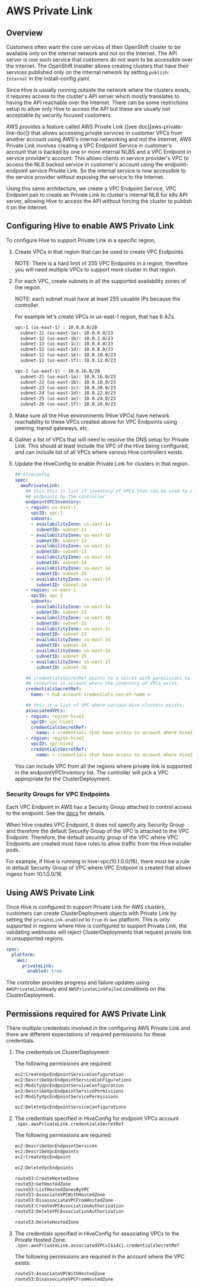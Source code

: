 # AWS Private Link

## Overview

Customers often want the core services of their OpenShift cluster to be
available only on the internal network and not on the Internet. The API server
is one such service that customers do not want to be accessible over the
Internet. The OpenShift Installer allows creating clusters that have their
services published only on the internal network by setting `publish: Internal`
in the install-config.yaml.

Since Hive is usually running outside the network where the clusters exists, it
requires access to the cluster's API server which mostly translates to having
the API reachable over the Internet. There can be some restrictions setup to
allow only Hive to access the API but these are usually not acceptable by
security focused customers.

AWS provides a feature called AWS Private Link ([see doc][aws-private-link-doc]) that allows
accessing private services in customer VPCs from another account using AWS's internal
networking and not the Internet. AWS Private Link involves creating a VPC
Endpoint Service in customer's account that is backed by one or more internal
NLBS and a VPC Endpoint in service provider's account. This allows clients in
service provider's VPC to access the NLB backed service in customer's account
using the endpoint-endpoint service Private Link. So the internal service is
now accessible to the service provider without exposing the service to the
Internet.

Using this same architecture, we create a VPC Endpoint Service, VPC Endpoint
pair to create an Private Link to cluster's internal NLB for k8s API server,
allowing Hive to access the API without forcing the cluster to publish it on
the Internet.

## Configuring Hive to enable AWS Private Link

To configure Hive to support Private Link in a specific region,

1. Create VPCs in that region that can be used to create VPC Endpoints.

    NOTE: There is a hard limit of 255 VPC Endpoints in a region, therefore you
    will need multiple VPCs to support more cluster in that region.

2. For each VPC, create subnets in all the supported availability zones of the
  region.

    NOTE: each subnet must have at least 255 usuable IPs because the controller.

    For example let's create VPCs in us-east-1 region, that has 6 AZs.

    ```txt
    vpc-1 (us-east-1) : 10.0.0.0/20
      subnet-11 (us-east-1a): 10.0.0.0/23
      subnet-12 (us-east-1b): 10.0.2.0/23
      subnet-13 (us-east-1c): 10.0.4.0/23
      subnet-12 (us-east-1d): 10.0.8.0/23
      subnet-12 (us-east-1e): 10.0.10.0/23
      subnet-12 (us-east-1f): 10.0.12.0/23
    ```

    ```txt
    vpc-2 (us-east-1) : 10.0.16.0/20
      subnet-21 (us-east-1a): 10.0.16.0/23
      subnet-22 (us-east-1b): 10.0.18.0/23
      subnet-23 (us-east-1c): 10.0.20.0/23
      subnet-24 (us-east-1d): 10.0.22.0/23
      subnet-25 (us-east-1e): 10.0.24.0/23
      subnet-26 (us-east-1f): 10.0.28.0/23
    ```

3. Make sure all the Hive environments (Hive VPCs) have network reachability to
  these VPCs created above for VPC Endpoints using peering, transit gateways, etc.

4. Gather a list of VPCs that will need to resolve the DNS setup for Private
  Link. This should at least include the VPC of the Hive being configured, and
  can include list of all VPCs where various Hive controllers exists.

5. Update the HiveConfig to enable Private Link for clusters in that region.

    ```yaml
    ## hiveconfig
    spec:
      awsPrivateLink:
        ## this this is list if inventory of VPCs that can be used to create VPC
        ## endpoints by the controller
        endpointVPCInventory:
        - region: us-east-1
          vpcID: vpc-1
          subnets:
          - availabilityZone: us-east-1a
            subnetID: subnet-11
          - availabilityZone: us-east-1b
            subnetID: subnet-12
          - availabilityZone: us-east-1c
            subnetID: subnet-13
          - availabilityZone: us-east-1d
            subnetID: subnet-14
          - availabilityZone: us-east-1e
            subnetID: subnet-15
          - availabilityZone: us-east-1f
            subnetID: subnet-16
        - region: us-east-1
          vpcID: vpc-2
          subnets:
          - availabilityZone: us-east-1a
            subnetID: subnet-21
          - availabilityZone: us-east-1b
            subnetID: subnet-22
          - availabilityZone: us-east-1c
            subnetID: subnet-23
          - availabilityZone: us-east-1d
            subnetID: subnet-24
          - availabilityZone: us-east-1e
            subnetID: subnet-25
          - availabilityZone: us-east-1f
            subnetID: subnet-26

        ## credentialsSecretRef points to a secret with permissions to create
        ## resources in account where the inventory of VPCs exist.
        credentialsSecretRef:
          name: < hub-account-credentials-secret-name >

        ## this is a list of VPC where various Hive clusters exists.
        associatedVPCs:
        - region: region-hive1
          vpcID: vpc-hive1
          credentialsSecretRef:
            name: < credentials that have access to account where Hive1 VPC exists >
        - region: region-hive2
          vpcID: vpc-hive2
          credentialsSecretRef:
            name: < credentials that have access to account where Hive2 VPC exists>
    ```

    You can include VPC from all the regions where private link is supported in the
    endpointVPCInventory list. The controller will pick a VPC appropriate for the
    ClusterDeployment.

### Security Groups for VPC Endpoints

Each VPC Endpoint in AWS has a Security Group attached to control access to the endpoint.
See the [docs][control-access-vpc-endpoint] for details.

When Hive creates VPC Endpoint, it does not specify any Security Group and therefore the
default Security Group of the VPC is attached to the VPC Endpoint. Therefore, the default
security group of the VPC where VPC Endpoints are created must have rules to allow traffic
from the Hive installer pods.

For example, if Hive is running in hive-vpc(10.1.0.0/16), there must be a rule in default
Security Group of VPC where VPC Endpoint is created that allows ingess from 10.1.0.0/16.

## Using AWS Private Link

Once Hive is configured to support Private Link for AWS clusters, customers can
create ClusterDeployment objects with Private Link by setting the
`privateLink.enabled` to `true` in `aws` platform. This is only supported in
regions where Hive is configured to support Private Link, the validating
webhooks will reject ClusterDeployments that request private link in
unsupported regions.

```yaml
spec:
  platform:
    aws:
      privateLink:
        enabled: true
```

The controller provides progress and failure updates using `AWSPrivateLinkReady` and
`AWSPrivateLinkFailed` conditions on the ClusterDeployment.

## Permissions required for AWS Private Link

There multiple credentials involved in the configuring AWS Private Link and there are different
expectations of required permissions for these credentials.

1. The credentials on ClusterDeployment

    The following permissions are required:

    ```txt
    ec2:CreateVpcEndpointServiceConfiguration
    ec2:DescribeVpcEndpointServiceConfigurations
    ec2:ModifyVpcEndpointServiceConfiguration
    ec2:DescribeVpcEndpointServicePermissions
    ec2:ModifyVpcEndpointServicePermissions

    ec2:DeleteVpcEndpointServiceConfigurations
    ```

2. The credentials specified in HiveConfig for endpoint VPCs account `.spec.awsPrivateLink.credentialsSecretRef`

    The following permissions are required:

    ```txt
    ec2:DescribeVpcEndpointServices
    ec2:DescribeVpcEndpoints
    ec2:CreateVpcEndpoint

    ec2:DeleteVpcEndpoints

    route53:CreateHostedZone
    route53:GetHostedZone
    route53:ListHostedZonesByVPC
    route53:AssociateVPCWithHostedZone
    route53:DisassociateVPCFromHostedZone
    route53:CreateVPCAssociationAuthorization
    route53:DeleteVPCAssociationAuthorization

    route53:DeleteHostedZone
    ```

3. The credentials specified in HiveConfig for associating VPCs to the Private Hosted Zone.
  `.spec.awsPrivateLink.associatedVPCs[$idx].credentialsSecretRef`

    The following permissions are required in the account where the VPC exists:

    ```txt
    route53:AssociateVPCWithHostedZone
    route53:DisassociateVPCFromHostedZone
    ```

[aws-private-link-overview]: https://docs.aws.amazon.com/vpc/latest/privatelink/endpoint-services-overview.html
[control-access-vpc-endpoint]: https://docs.aws.amazon.com/vpc/latest/privatelink/vpc-endpoints-access.html#vpc-endpoints-security-groups
